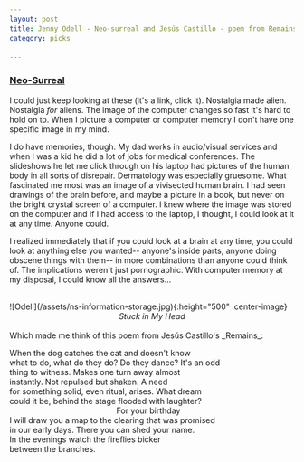 ```yaml
---
layout: post
title: Jenny Odell - Neo-surreal and Jesús Castillo - poem from Remains
category: picks

---
```


### [Neo-Surreal](http://www.jennyodell.com/neosurreal.html)

I could just keep looking at these (it's a link, click it). Nostalgia made alien. Nostalgia _for_ aliens. The image of the computer changes so fast it's hard to hold on to. When I picture a computer or computer memory I don't have one specific image in my mind. 

I do have memories, though. My dad works in audio/visual services and when I was a kid he did a lot of jobs for medical conferences. The slideshows he let me click through on his laptop had pictures of the human body in all sorts of disrepair. Dermatology was especially gruesome. What fascinated me most was an image of a vivisected human brain. I had seen drawings of the brain before, and maybe a picture in a book, but never on the bright crystal screen of a computer. I knew where the image was stored on the computer and if I had access to the laptop, I thought, I could look at it at any time. Anyone could.

I realized immediately that if you could look at a brain at any time, you could look at anything else you wanted-- anyone's inside parts, anyone doing obscene things with them-- in more combinations than anyone could think of. The implications weren't just pornographic. With computer memory at my disposal, I could know all the answers...

<br>
![Odell](/assets/ns-information-storage.jpg){:height="500" .center-image}
<center> <em> Stuck in My Head </em> </center>
<br>
Which made me think of this poem from Jesús Castillo's _Remains_:

When the dog catches the cat and doesn't know<br>
what to do, what do they do? Do they dance? It's an odd<br>
thing to witness. Makes one turn away almost <br>
instantly. Not repulsed but shaken. A need<br>
for something solid, even ritual, arises. What dream<br>
could it be, behind the stage flooded with laughter?<br>
&nbsp; &nbsp; &nbsp; &nbsp; &nbsp; &nbsp; &nbsp; &nbsp; &nbsp; &nbsp; &nbsp; &nbsp; &nbsp; &nbsp; &nbsp; &nbsp; &nbsp; &nbsp; &nbsp; &nbsp; &nbsp; &nbsp; &nbsp; &nbsp; For your birthday<br>
I will draw you a map to the clearing that was promised<br>
in our early days. There you can shed your name.<br>
In the evenings watch the fireflies bicker<br>
between the branches.